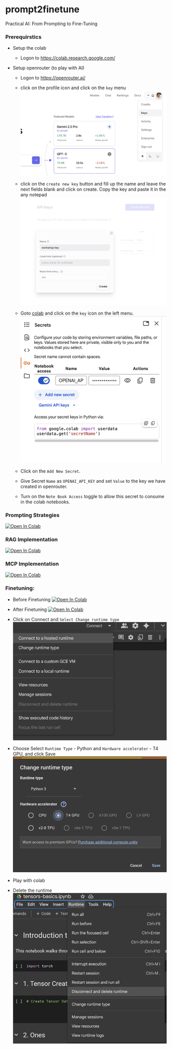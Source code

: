 # prompt2finetune
Practical AI: From Prompting to Fine-Tuning

### Prerequirstics
- Setup the colab

  - Logon to <a href="https://colab.research.google.com/" target="_blank">https://colab.research.google.com/</a>

- Setup openrouter (to play with AI)

  - Logon to <a href="https://openrouter.ai/" target="_blank">https://openrouter.ai/</a>
  
  - click on the profile icon and click on the `key` menu
  ![alt text](images//openrouterkey.png)
  
  - click on the `create new key` button and fill up the name and leave the next fields blank and click on create. Copy the key and paste it in the any notepad
  ![alt text](images//createkey.png)

  - Goto <a href="https://colab.research.google.com/" target="_blank">colab</a> and click on the `key` icon on the left menu.
  ![alt text](images//setup-key.png)

  - Click on the `Add New Secret`.

  - Give Secret `Name` as `OPENAI_API_KEY` and set `Value` to the key we have created in openrouter.

  - Turn on the `Note Book Access` toggle to allow this secret to consume in the colab notebooks.



### Prompting Strategies
<a href="https://colab.research.google.com/github/kissflow/prompt2finetune/blob/main/Prompting_Strategy.ipynb" target="_blank"><img src="https://colab.research.google.com/assets/colab-badge.svg" alt="Open In Colab"/></a>


### RAG Implementation
<a href="https://colab.research.google.com/github/kissflow/prompt2finetune/blob/main/Product_Review_using_RAG.ipynb" target="_blank"><img src="https://colab.research.google.com/assets/colab-badge.svg" alt="Open In Colab"/></a>

### MCP Implementation
<a href="https://colab.research.google.com/github/kissflow/prompt2finetune/blob/main/amazon_review_mcp.ipynb" target="_blank"><img src="https://colab.research.google.com/assets/colab-badge.svg" alt="Open In Colab"/></a>


### Finetuning:
- Before Finetuning <a href="https://colab.research.google.com/github/kissflow/prompt2finetune/blob/main/Llama_4bit_Before_tuning.ipynb" target="_blank"><img src="https://colab.research.google.com/assets/colab-badge.svg" alt="Open In Colab"/></a>

- After Finetuning <a href="https://colab.research.google.com/github/kissflow/prompt2finetune/blob/main/Llama_4bit_after_tuning.ipynb" target="_blank"><img src="https://colab.research.google.com/assets/colab-badge.svg" alt="Open In Colab"/></a>

- Click on Connect and `Select Change runtime type`
![alt text](images//connect.png)

- Choose Select `Runtime Type` - Python and `Hardware accelerator` - T4 GPU, and click Save
![alt text](images//changeruntime.png)

- Play with colab

- Delete the runtime
![alt text](images//deleteruntime.png)